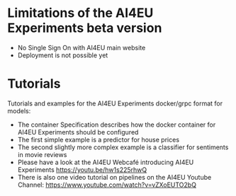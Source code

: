 # Limitations of the AI4EU Experiments beta version
* No Single Sign On with AI4EU main website
* Deployment is not possible yet

# Tutorials
Tutorials and examples for the AI4EU Experiments docker/grpc format for models:
* The container Specification describes how the docker container for AI4EU Experiments should be configured
* The first simple example is a predictor for house prices
* The second slightly more complex example is a classifier for sentiments in movie reviews
* Please have a look at the AI4EU Webcafé introducing AI4EU Experiments https://youtu.be/hw1s225rhwQ
* There is also one video tutorial on pipelines on the AI4EU Youtube Channel: https://www.youtube.com/watch?v=vZXoEUTO2bQ 

